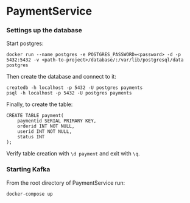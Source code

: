 # PaymentService

### Settings up the database
Start postgres:
```
docker run --name postgres -e POSTGRES_PASSWORD=<password> -d -p 5432:5432 -v <path-to-project>/database/:/var/lib/postgresql/data postgres
```

Then create the database and connect to it:
```
createdb -h localhost -p 5432 -U postgres payments
psql -h localhost -p 5432 -U postgres payments 
```

Finally, to create the table:
```postgres-sql
CREATE TABLE payment(
    paymentid SERIAL PRIMARY KEY,
    orderid INT NOT NULL,
    userid INT NOT NULL,
    status INT
);
```

Verify table creation with `\d payment` and exit with `\q`.

### Starting Kafka
From the root directory of PaymentService run:
```
docker-compose up
```

